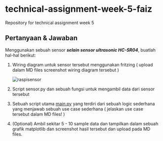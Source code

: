 # technical-assignment-week-5-faiz
Repository for technical assignment week 5


## Pertanyaan & Jawaban

Menggunakan sebuah sensor ***selain sensor ultrasonic HC-SR04***, buatlah hal-hal berikut:

1. Wiring diagram untuk sensor tersebut menggunakan fritzing ( upload dalam MD files screenshot wiring diagram tersebut ) 
    <br>

   ![raspisensor](https://user-images.githubusercontent.com/67363618/179359093-4e69fe10-f958-49a1-9962-4df6982a595d.jpg)

2. Script sensor.py dan sebuah fungsi untuk mengambil data dari sensor tersebut
3. Sebuah script utama [main.py](http://main.py) yang terdiri dari sebuah logic sederhana yang menjawab sebuah use case sederhana ( jelaskan use case tersebut dalam MD files! )
4. (Optional) Ambil sekitar 5 - 10 sample data dan tampilkan dalam sebuah grafik matplotlib dan screenshot hasil tersebut dan upload pada MD files.
